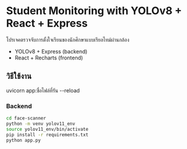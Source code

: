 # Student Monitoring with YOLOv8 + React + Express

โปรเจคตรวจจับการตั้งใจเรียนของนักศึกษาแบบเรียลไทม์ผ่านกล้อง
- YOLOv8 + Express (backend)
- React + Recharts (frontend)

## วิธีใช้งาน
uvicorn app:ชื่อไฟล์ที่รัน --reload

### Backend
```bash
cd face-scanner
python -m venv yolov11_env
source yolov11_env/bin/activate
pip install -r requirements.txt
python app.py
